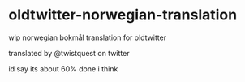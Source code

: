 # oldtwitter-norwegian-translation
wip norwegian bokmål translation for oldtwitter


translated by @twistquest on twitter

id say its about 60% done i think
